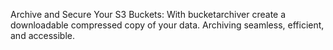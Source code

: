 Archive and Secure Your S3 Buckets: With bucketarchiver create a downloadable compressed copy of your data. Archiving seamless, efficient, and accessible.
